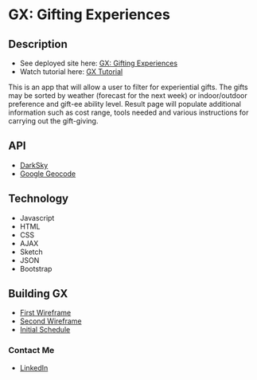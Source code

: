 # GX: Gifting Experiences

## Description

- See deployed site here: [GX: Gifting Experiences](https://giftx-d0791.firebaseapp.com)
- Watch tutorial here: [GX Tutorial](https://youtu.be/9NoM-eXAJpM)

This is an app that will allow a user to filter for experiential gifts. The gifts may be sorted by weather (forecast for the next week) or indoor/outdoor preference and gift-ee ability level. Result page will populate additional information such as cost range, tools needed and various instructions for carrying out the gift-giving.

## API
- [DarkSky](https://darksky.net/dev/)
- [Google Geocode](https://developers.google.com/maps/documentation/geocoding/start)

## Technology
- Javascript
- HTML
- CSS
- AJAX
- Sketch
- JSON
- Bootstrap

## Building GX

- [First Wireframe](public/assets/images/wf1.jpg)
- [Second Wireframe](public/assets/images/wf2.jpg)
- [Initial Schedule](public/assets/images/sched.jpg)

### Contact Me

- [LinkedIn](https://www.linkedin.com/in/michelle-bergquist-5a936860/)
